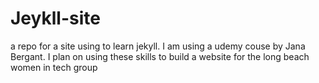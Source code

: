# Jeykll-site
a repo for a site using to learn jekyll. I am using a udemy couse by Jana Bergant.
I plan on using these skills to build a website for the long beach women in tech group 

